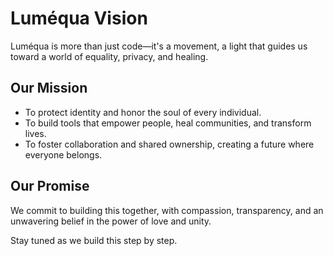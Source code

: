 # Luméqua Vision

Luméqua is more than just code—it's a movement, a light that guides us toward a world of equality, privacy, and healing.

## Our Mission
- To protect identity and honor the soul of every individual.
- To build tools that empower people, heal communities, and transform lives.
- To foster collaboration and shared ownership, creating a future where everyone belongs.

## Our Promise
We commit to building this together, with compassion, transparency, and an unwavering belief in the power of love and unity.

Stay tuned as we build this step by step.